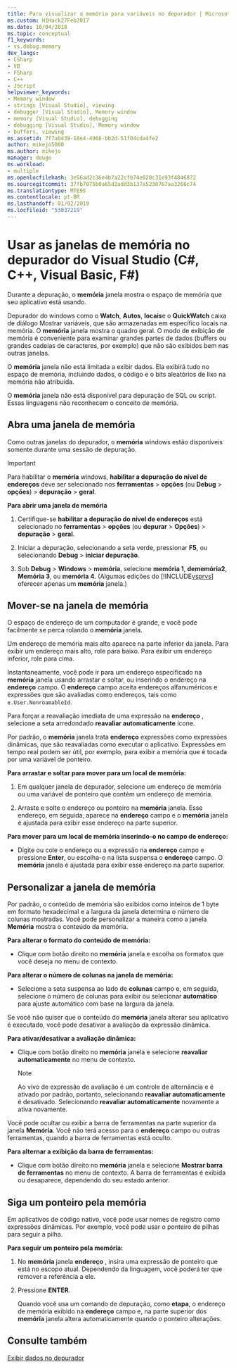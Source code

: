 ```yaml
---
title: Para visualizar a memória para variáveis no depurador | Microsoft Docs
ms.custom: H1Hack27Feb2017
ms.date: 10/04/2018
ms.topic: conceptual
f1_keywords:
- vs.debug.memory
dev_langs:
- CSharp
- VB
- FSharp
- C++
- JScript
helpviewer_keywords:
- Memory window
- strings [Visual Studio], viewing
- debugger [Visual Studio], Memory window
- memory [Visual Studio], debugging
- debugging [Visual Studio], Memory window
- buffers, viewing
ms.assetid: 7f7a0439-10e4-4966-bb2d-51f04cda4fe2
author: mikejo5000
ms.author: mikejo
manager: douge
ms.workload:
- multiple
ms.openlocfilehash: 3e56ad2c36e4b7a22cfb74e020c31e93f4846872
ms.sourcegitcommit: 37fb7075b0a65d2add3b137a5230767aa3266c74
ms.translationtype: MTE95
ms.contentlocale: pt-BR
ms.lasthandoff: 01/02/2019
ms.locfileid: "53837219"
---
```

# <a name="use-the-memory-windows-in-the-visual-studio-debugger-c-c-visual-basic-f"></a>Usar as janelas de memória no depurador do Visual Studio (C#, C++, Visual Basic, F#)

Durante a depuração, o **memória** janela mostra o espaço de memória que seu aplicativo está usando. 

Depurador do windows como o **Watch**, **Autos**, **locais**e o **QuickWatch** caixa de diálogo Mostrar variáveis, que são armazenadas em específico locais na memória. O **memória** janela mostra o quadro geral. O modo de exibição de memória é conveniente para examinar grandes partes de dados (buffers ou grandes cadeias de caracteres, por exemplo) que não são exibidos bem nas outras janelas. 

O **memória** janela não está limitada a exibir dados. Ela exibirá tudo no espaço de memória, incluindo dados, o código e o bits aleatórios de lixo na memória não atribuída.  

O **memória** janela não está disponível para depuração de SQL ou script. Essas linguagens não reconhecem o conceito de memória.  
  
## <a name="open-a-memory-window"></a>Abra uma janela de memória  
  
Como outras janelas do depurador, o **memória** windows estão disponíveis somente durante uma sessão de depuração. 

>[!IMPORTANT]
>Para habilitar o **memória** windows, **habilitar a depuração do nível de endereços** deve ser selecionado nos **ferramentas** > **opções** (ou **Debug** > **opções**) > **depuração** > **geral**. 

**Para abrir uma janela de memória**
  
1. Certifique-se **habilitar a depuração do nível de endereços** está selecionado no **ferramentas** > **opções** (ou **depurar**  >  **Opções**) > **depuração** > **geral**. 
   
1. Iniciar a depuração, selecionando a seta verde, pressionar **F5**, ou selecionando **Debug** > **iniciar depuração**.  
   
2. Sob **Debug** > **Windows** > **memória**, selecione **memória 1**, **dememória2**, **Memória 3**, ou **memória 4**. (Algumas edições do [!INCLUDE[vsprvs](../code-quality/includes/vsprvs_md.md)] oferecer apenas um **memória** janela.)  

## <a name="move-around-in-the-memory-window"></a>Mover-se na janela de memória  

O espaço de endereço de um computador é grande, e você pode facilmente se perca rolando o **memória** janela. 

Um endereço de memória mais alto aparece na parte inferior da janela. Para exibir um endereço mais alto, role para baixo. Para exibir um endereço inferior, role para cima.  

Instantaneamente, você pode ir para um endereço especificado na **memória** janela usando arrastar e soltar, ou inserindo o endereço na **endereço** campo. O **endereço** campo aceita endereços alfanuméricos e expressões que são avaliadas como endereços, tais como `e.User.NonroamableId`. 

Para forçar a reavaliação imediata de uma expressão na **endereço** , selecione a seta arredondado **reavaliar automaticamente** ícone. 

Por padrão, o **memória** janela trata **endereço** expressões como expressões dinâmicas, que são reavaliadas como executar o aplicativo. Expressões em tempo real podem ser útil, por exemplo, para exibir a memória que é tocada por uma variável de ponteiro.  

**Para arrastar e soltar para mover para um local de memória:**  
   
1. Em qualquer janela de depurador, selecione um endereço de memória ou uma variável de ponteiro que contém um endereço de memória.  
   
2. Arraste e solte o endereço ou ponteiro na **memória** janela. Esse endereço, em seguida, aparece na **endereço** campo e o **memória** janela é ajustada para exibir esse endereço na parte superior. 
  
**Para mover para um local de memória inserindo-o no campo de endereço:**
  
- Digite ou cole o endereço ou a expressão na **endereço** campo e pressione **Enter**, ou escolha-o na lista suspensa o **endereço** campo. O **memória** janela é ajustada para exibir esse endereço na parte superior.
  
## <a name="customize-the-memory-window"></a>Personalizar a janela de memória 

Por padrão, o conteúdo de memória são exibidos como inteiros de 1 byte em formato hexadecimal e a largura da janela determina o número de colunas mostradas. Você pode personalizar a maneira como a janela **Memória** mostra o conteúdo da memória.  
  
**Para alterar o formato do conteúdo de memória:**  
  
-  Clique com botão direito no **memória** janela e escolha os formatos que você deseja no menu de contexto.  
  
**Para alterar o número de colunas na janela de memória:**
  
- Selecione a seta suspensa ao lado de **colunas** campo e, em seguida, selecione o número de colunas para exibir ou selecionar **automático** para ajuste automático com base na largura da janela.  
  
Se você não quiser que o conteúdo do **memória** janela alterar seu aplicativo é executado, você pode desativar a avaliação da expressão dinâmica. 

**Para ativar/desativar a avaliação dinâmica:**  
  
- Clique com botão direito no **memória** janela e selecione **reavaliar automaticamente** no menu de contexto. 

  >[!NOTE]
  >Ao vivo de expressão de avaliação é um controle de alternância e é ativado por padrão, portanto, selecionando **reavaliar automaticamente** é desativado. Selecionando **reavaliar automaticamente** novamente a ativa novamente. 
  
Você pode ocultar ou exibir a barra de ferramentas na parte superior da janela **Memória**. Você não terá acesso para o **endereço** campo ou outras ferramentas, quando a barra de ferramentas está oculto.  
  
**Para alternar a exibição da barra de ferramentas:**  
  
- Clique com botão direito no **memória** janela e selecione **Mostrar barra de ferramentas** no menu de contexto. A barra de ferramentas é exibida ou desaparece, dependendo do seu estado anterior.  
  
## <a name="follow-a-pointer-through-memory"></a>Siga um ponteiro pela memória  

Em aplicativos de código nativo, você pode usar nomes de registro como expressões dinâmicas. Por exemplo, você pode usar o ponteiro de pilhas para seguir a pilha.  
  
**Para seguir um ponteiro pela memória:**
  
1. No **memória** janela **endereço** , insira uma expressão de ponteiro que está no escopo atual. Dependendo da linguagem, você poderá ter que remover a referência a ele.  
  
2. Pressione **ENTER**.  
   
   Quando você usa um comando de depuração, como **etapa**, o endereço de memória exibido na **endereço** campo e, na parte superior dos **memória** janela altera automaticamente quando o ponteiro alterações.  
  
## <a name="see-also"></a>Consulte também  
 [Exibir dados no depurador](../debugger/viewing-data-in-the-debugger.md)